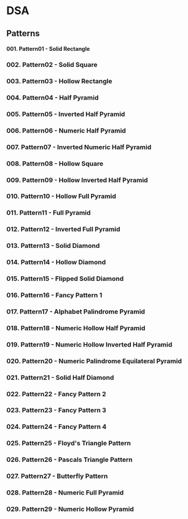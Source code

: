 # DSA

## Patterns

#### 001. Pattern01 - Solid Rectangle
### 002. Pattern02 - Solid Square
### 003. Pattern03 - Hollow Rectangle
### 004. Pattern04 - Half Pyramid
### 005. Pattern05 - Inverted Half Pyramid
### 006. Pattern06 - Numeric Half Pyramid
### 007. Pattern07 - Inverted Numeric Half Pyramid
### 008. Pattern08 - Hollow Square
### 009. Pattern09 - Hollow Inverted Half Pyramid
### 010. Pattern10 - Hollow Full Pyramid
### 011. Pattern11 - Full Pyramid
### 012. Pattern12 - Inverted Full Pyramid
### 013. Pattern13 - Solid Diamond
### 014. Pattern14 - Hollow Diamond
### 015. Pattern15 - Flipped Solid Diamond
### 016. Pattern16 - Fancy Pattern 1
### 017. Pattern17 - Alphabet Palindrome Pyramid
### 018. Pattern18 - Numeric Hollow Half Pyramid
### 019. Pattern19 - Numeric Hollow Inverted Half Pyramid
### 020. Pattern20 - Numeric Palindrome Equilateral Pyramid
### 021. Pattern21 - Solid Half Diamond
### 022. Pattern22 - Fancy Pattern 2
### 023. Pattern23 - Fancy Pattern 3
### 024. Pattern24 - Fancy Pattern 4
### 025. Pattern25 - Floyd's Triangle Pattern
### 026. Pattern26 - Pascals Triangle Pattern
### 027. Pattern27 - Butterfly Pattern
### 028. Pattern28 - Numeric Full Pyramid
### 029. Pattern29 - Numeric Hollow Pyramid
